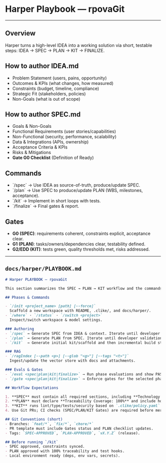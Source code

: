 # Harper Playbook — rpovaGit


---

## Overview
Harper turns a high-level IDEA into a working solution via short, testable steps: IDEA → SPEC → PLAN → KIT → FINALIZE.

## How to author IDEA.md
- Problem Statement (users, pains, opportunity)
- Outcomes & KPIs (what changes, how measured)
- Constraints (budget, timeline, compliance)
- Strategic Fit (stakeholders, policies)
- Non-Goals (what is out of scope)

## How to author SPEC.md
- Goals & Non-Goals
- Functional Requirements (user stories/capabilities)
- Non-Functional (security, performance, scalability)
- Data & Integrations (APIs, ownership)
- Acceptance Criteria & KPIs
- Risks & Mitigations
- **Gate G0 Checklist** (Definition of Ready)

## Commands
- \`/spec\` → Use IDEA as source-of-truth, produce/update SPEC.
- \`/plan\` → Use SPEC to produce/update PLAN (WBS, milestones, acceptance).
- \`/kit\`  → Implement in short loops with tests.
- \`/finalize\` → Final gates & report.

## Gates
- **G0 (SPEC)**: requirements coherent, constraints explicit, acceptance clear.
- **G1 (PLAN)**: tasks/owners/dependencies clear, testability defined.
- **G2/EDD (KIT)**: tests green, quality thresholds met, risks addressed.

---
## `docs/harper/PLAYBOOK.md`
```markdown
# Harper PLAYBOOK — rpovaGit

This section summarizes the SPEC → PLAN → KIT workflow and the commands to run.

## Phases & Commands

- `/init <project_name> [path] [--force]`  
  Scaffold a new workspace with README, .clike/, and docs/harper/.
- `/where` · `/status` · `/switch <project>`  
  Inspect/switch workspace & model settings.

### Authoring
- `/spec` → Generate SPEC from IDEA & context. Iterate until developer validation.
- `/plan` → Generate PLAN from SPEC. Iterate until developer validation.
- `/kit`  → Generate initial kit/scaffold and then incremental build steps.

### RAG
- `/ragIndex [--path <p>] [--glob "<g>"] [--tags "<t>"]`  
  Ingest/update the vector store with docs and attachments.

### Evals & Gates
- `/eval <spec|plan|kit|finalize>` → Run phase evaluations and show PASS/FAIL.
- `/gate <spec|plan|kit|finalize>` → Enforce gates for the selected phase.

## Workflow Expectations

1. **SPEC** must contain all required sections, including **Technology Constraints** and KPIs with a **measurement** statement.  
2. **PLAN** must declare **Traceability Coverage: 100%** and include hooks for Unit/Functional/Integration/Security/UAT tests, plus **Environment Profiles** aligned to constraints.  
3. **KIT** runs lint/type/tests/security based on `.clike/policy.yaml` and `.clike/capabilities.yaml`.  
4. Use Git PRs; CI checks (SPEC/PLAN/KIT Gates) are required before merging.

## Git Conventions (short)
- Branches: `feat/*`, `fix/*`, `chore/*`
- PR template must include Gates status and PLAN checklist updates.
- Tags: `SPEC-APPROVED`, `PLAN-APPROVED`, `vX.Y.Z` (release).

## Before running `/kit`
- SPEC approved, constraints synced.
- PLAN approved with 100% traceability and test hooks.
- Local environment ready (deps, env vars, secrets).
